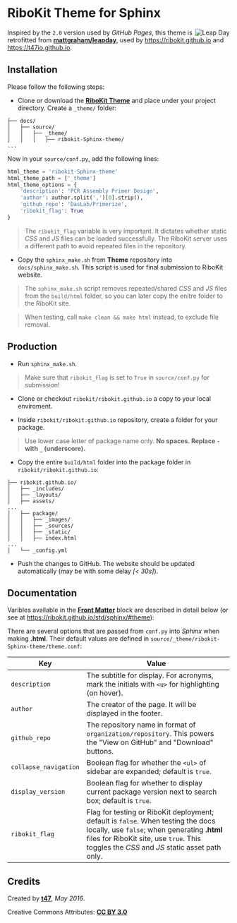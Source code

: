 # RiboKit Theme for Sphinx

<img src="https://github.com/t47io/ribokit-Jekyll-theme/blob/master/thumbnail.png" alt="Leap Day" align="right">

Inspired by the `2.0` version used by _GitHub Pages_, this theme is retrofitted from [**mattgraham/leapday**](https://github.com/mattgraham/leapday), used by https://ribokit.github.io and https://t47io.github.io.

## Installation

Please follow the following steps:

* Clone or download the [**RiboKit Theme**](https://github.com/t47io/ribokit-Sphinx-theme) and place under your project directory. Create a `_theme/` folder:

```
├── docs/
│   ├── source/ 
│   │   ├── _theme/
│   │   │   ├── ribokit-Sphinx-theme/
...
```
Now in your `source/conf.py`, add the following lines:

```python
html_theme = 'ribokit-Sphinx-theme'
html_theme_path = ['_theme']
html_theme_options = {
    'description': 'PCR Assembly Primer Design',
    'author': author.split(',')[0].strip(),
    'github_repo': 'DasLab/Primerize',
    'ribokit_flag': True
}
```

> The `ribokit_flag` variable is very important. It dictates whether static _CSS_ and _JS_ files can be loaded successfully. The RiboKit server uses a different path to avoid repeated files in the repository.

* Copy the `sphinx_make.sh` from **Theme** repository into `docs/sphinx_make.sh`. This script is used for final submission to RiboKit website.

> The `sphinx_make.sh` script removes repeated/shared _CSS_ and _JS_ files from the `build/html` folder, so you can later copy the enitre folder to the RiboKit site.

> When testing, call `make clean && make html` instead, to exclude file removal.

## Production

* Run `sphinx_make.sh`.

> Make sure that `ribokit_flag` is set to `True` in `source/conf.py` for submission!

* Clone or checkout `ribokit/ribokit.github.io` a copy to your local enviroment.

* Inside `ribokit/ribokit.github.io` repository, create a folder for your package.

> Use lower case letter of package name only. **No spaces. Replace `-` with `_` (underscore).**

* Copy the entire `build/html` folder into the package folder in `ribokit/ribokit.github.io`:

```
├── ribokit.github.io/
│   ├── _includes/
│   ├── _layouts/
│   ├── assets/
...
│   ├── package/
│   │   ├── _images/
│   │   ├── _sources/
│   │   ├── _static/
│   │   ├── index.html
...
│   └── _config.yml
```

* Push the changes to GitHub. The website should be updated automatically (may be with some delay _[< 30s]_).

## Documentation

Varibles available in the [**Front Matter**](https://jekyllrb.com/docs/frontmatter/) block are described in detail below (or see at https://ribokit.github.io/std/sphinx/#theme):

There are several options that are passed from `conf.py` into _Sphinx_ when making **.html**. Their default values are defined in `source/_theme/ribokit-Sphinx-theme/theme.conf`:

| Key | Value |
| --- | --- |
| `description` | The subtitle for display. For acronyms, mark the initials with `<u>` for highlighting (on hover). |
| `author` | The creator of the page. It will be displayed in the footer. |
| `github_repo` | The repository name in format of `organization/repository`. This powers the "View on GitHub" and "Download" buttons. |
| `collapse_navigation` | Boolean flag for whether the `<ul>` of sidebar are expanded; default is `true`. |
| `display_version` | Boolean flag for whether to display current package version next to search box; default is `true`. |
| `ribokit_flag` | Flag for testing or RiboKit deployment; default is `false`. When testing the docs locally, use `false`; when generating **.html** files for RiboKit site, use `true`. This toggles the _CSS_ and _JS_ static asset path only. |

## Credits

Created by [**t47**](http://t47.io/), *May 2016*.

Creative Commons Attributes: [**CC BY 3.0**](http://creativecommons.org/licenses/by/3.0/)
